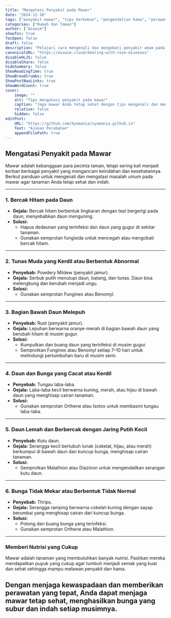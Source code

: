 ```yaml
---
title: "Mengatasi Penyakit pada Mawar"
date: "2024-12-18"
tags: ["penyakit mawar", "tips berkebun", "pengendalian hama", "perawatan tanaman"]
categories: ["Rumah dan Taman"]
author: ["Aixwim"]
showToc: true
TocOpen: false
draft: false
description: "Pelajari cara mengenali dan mengobati penyakit umum pada mawar untuk menjaga kesehatan dan keindahan mawar Anda."
canonicalURL: "https://aixwim.cloud/dealing-with-rose-diseases"
disableHLJS: false
disableShare: false
hideSummary: false
ShowReadingTime: true
ShowBreadCrumbs: true
ShowPostNavLinks: true
ShowWordCount: true
cover:
    image: ""
    alt: "Tips mengatasi penyakit pada mawar"
    caption: "Jaga mawar Anda tetap sehat dengan tips mengenali dan mengobati penyakit umum pada mawar."
    relative: false
    hidden: false
editPost:
    URL: "https://github.com/Xyomania/xyomania.github.io"
    Text: "Ajukan Perubahan"
    appendFilePath: true
---
```


## Mengatasi Penyakit pada Mawar  

Mawar adalah kebanggaan para pecinta taman, tetapi sering kali menjadi korban berbagai penyakit yang mengancam keindahan dan kesehatannya. Berikut panduan untuk mengenali dan mengatasi masalah umum pada mawar agar tanaman Anda tetap sehat dan indah.

---

### 1. **Bercak Hitam pada Daun**  

- **Gejala:** Bercak hitam berbentuk lingkaran dengan tepi bergerigi pada daun, menyebabkan daun menguning.  
- **Solusi:**  
  - Hapus dedaunan yang terinfeksi dan daun yang gugur di sekitar tanaman.  
  - Gunakan semprotan fungisida untuk mencegah atau mengobati bercak hitam.  

---

### 2. **Tunas Muda yang Kerdil atau Berbentuk Abnormal**  

- **Penyebab:** Powdery Mildew (penyakit jamur).  
- **Gejala:** Serbuk putih menutupi daun, batang, dan tunas. Daun bisa melengkung dan berubah menjadi ungu.  
- **Solusi:**  
  - Gunakan semprotan Funginex atau Benomyl.  

---

### 3. **Bagian Bawah Daun Melepuh**  

- **Penyebab:** Rust (penyakit jamur).  
- **Gejala:** Lepuhan berwarna oranye-merah di bagian bawah daun yang berubah hitam di musim gugur.  
- **Solusi:**  
  - Kumpulkan dan buang daun yang terinfeksi di musim gugur.  
  - Semprotkan Funginex atau Benomyl setiap 7–10 hari untuk melindungi pertumbuhan baru di musim semi.  

---

### 4. **Daun dan Bunga yang Cacat atau Kerdil**  

- **Penyebab:** Tungau laba-laba.  
- **Gejala:** Laba-laba kecil berwarna kuning, merah, atau hijau di bawah daun yang menghisap cairan tanaman.  
- **Solusi:**  
  - Gunakan semprotan Orthene atau Isotox untuk membasmi tungau laba-laba.  

---

### 5. **Daun Lemah dan Berbercak dengan Jaring Putih Kecil**  

- **Penyebab:** Kutu daun.  
- **Gejala:** Serangga kecil bertubuh lunak (cokelat, hijau, atau merah) berkumpul di bawah daun dan kuncup bunga, menghisap cairan tanaman.  
- **Solusi:**  
  - Semprotkan Malathion atau Diazinon untuk mengendalikan serangan kutu daun.  

---

### 6. **Bunga Tidak Mekar atau Berbentuk Tidak Normal**  

- **Penyebab:** Thrips.  
- **Gejala:** Serangga ramping berwarna cokelat-kuning dengan sayap berumbai yang menghisap cairan dari kuncup bunga.  
- **Solusi:**  
  - Potong dan buang bunga yang terinfeksi.  
  - Gunakan semprotan Orthene atau Malathion.  

---

### Memberi Nutrisi yang Cukup  

Mawar adalah tanaman yang membutuhkan banyak nutrisi. Pastikan mereka mendapatkan pupuk yang cukup agar tumbuh menjadi semak yang kuat dan sehat sehingga mampu melawan penyakit dan hama.

Dengan menjaga kewaspadaan dan memberikan perawatan yang tepat, Anda dapat menjaga mawar tetap sehat, menghasilkan bunga yang subur dan indah setiap musimnya.
---
